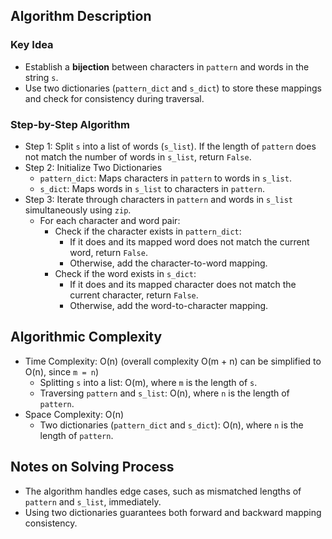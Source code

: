 ## Algorithm Description
### Key Idea
- Establish a **bijection** between characters in ```pattern``` and words in the string ```s```.
- Use two dictionaries (```pattern_dict``` and ```s_dict```) to store these mappings and check for consistency during traversal.

### Step-by-Step Algorithm
- Step 1: Split ```s``` into a list of words (```s_list```). If the length of ```pattern``` does not match the number of words in ```s_list```, return ```False```.
- Step 2: Initialize Two Dictionaries
  - ```pattern_dict```: Maps characters in ```pattern``` to words in ```s_list```.
  - ```s_dict```: Maps words in ```s_list``` to characters in ```pattern```.
- Step 3: Iterate through characters in ```pattern``` and words in ```s_list``` simultaneously using ```zip```.
  - For each character and word pair:
     - Check if the character exists in ```pattern_dict```:
       - If it does and its mapped word does not match the current word, return ```False```.
       - Otherwise, add the character-to-word mapping.
     - Check if the word exists in ```s_dict```:
       - If it does and its mapped character does not match the current character, return ```False```.
       - Otherwise, add the word-to-character mapping.

## Algorithmic Complexity
- Time Complexity: O(n) (overall complexity O(m + n) can be simplified to O(n), since ```m = n```)
  - Splitting ```s``` into a list: O(m), where ```m``` is the length of ```s```.
  - Traversing ```pattern``` and ```s_list```: O(n), where ```n``` is the length of ```pattern```.
- Space Complexity: O(n)
  - Two dictionaries (```pattern_dict``` and ```s_dict```): O(n), where ```n``` is the length of `pattern`.

## Notes on Solving Process
- The algorithm handles edge cases, such as mismatched lengths of ```pattern``` and ```s_list```, immediately.
- Using two dictionaries guarantees both forward and backward mapping consistency.